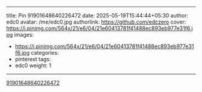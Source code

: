 
---
title: Pin 91901648640226472
date: 2025-05-19T15:44:44+05:30
author: edc0
avatar: /me/edc0.jpg
authorlink: https://github.com/edczero
cover: https://i.pinimg.com/564x/21/e6/04/21e60413781f41488ec893eb977e31f6.jpg
images:
   - https://i.pinimg.com/564x/21/e6/04/21e60413781f41488ec893eb977e31f6.jpg
categories:
  - pinterest
tags:
  - edc0
weight: 1
---

<!--more-->

[91901648640226472](https://in.pinterest.com/pin/91901648640226472/)

	